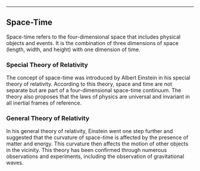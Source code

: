 
---

## Space-Time

Space-time refers to the four-dimensional space that includes physical objects and events. It is the combination of three dimensions of space (length, width, and height) with one dimension of time.

### Special Theory of Relativity
The concept of space-time was introduced by Albert Einstein in his special theory of relativity. According to this theory, space and time are not separate but are part of a four-dimensional space-time continuum. The theory also proposes that the laws of physics are universal and invariant in all inertial frames of reference.

### General Theory of Relativity
In his general theory of relativity, Einstein went one step further and suggested that the curvature of space-time is affected by the presence of matter and energy. This curvature then affects the motion of other objects in the vicinity. This theory has been confirmed through numerous observations and experiments, including the observation of gravitational waves.
